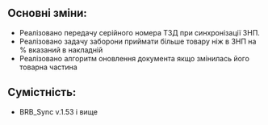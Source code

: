 ## Основні зміни:

* Реалізовано передачу серійного номера ТЗД при синхронізації ЗНП.
* Реалізовано задачу заборони приймати більше товару ніж в ЗНП на % вказаний в накладній
* Реалізовано алгоритм оновлення документа якщо змінилась його товарна частина

## Сумістність:

* BRB_Sync v.1.53 і вище